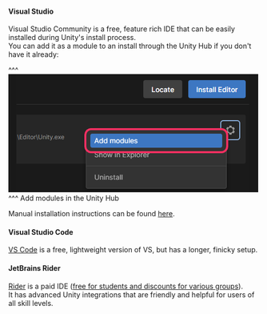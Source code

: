 #### Visual Studio
Visual Studio Community is a free, feature rich IDE that can be easily installed during Unity's install process.  
You can add it as a module to an install through the Unity Hub if you don't have it already:  

^^^
![Add Modules](add-modules.png)
^^^ Add modules in the Unity Hub

Manual installation instructions can be found [here](https://docs.microsoft.com/en-us/visualstudio/cross-platform/getting-started-with-visual-studio-tools-for-unity?view=vs-2019#manual-installation).

#### Visual Studio Code
[VS Code](https://code.visualstudio.com/docs/other/unity) is a free, lightweight version of VS, but has a longer, finicky setup.

#### JetBrains Rider
[Rider](https://www.jetbrains.com/rider/) is a paid IDE ([free for students and discounts for various groups](https://www.jetbrains.com/rider/buy/#discounts)).  
It has advanced Unity integrations that are friendly and helpful for users of all skill levels.